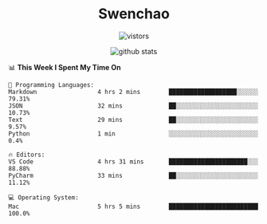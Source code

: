 <h1 align="center">Swenchao</h3>

<p align="center">
  <img src="https://visitor-badge.glitch.me/badge?page_id=Swenchao" alt="vistors" />
</p>

<p align="center">
  <img src="https://github-readme-stats.vercel.app/api?username=Swenchao&count_private=true&show_icons=true&theme=vue-dark&hide_title=true" alt="github stats" />
</p>

<!--START_SECTION:waka-->
📊 **This Week I Spent My Time On** 

```text
💬 Programming Languages: 
Markdown                 4 hrs 2 mins        ███████████████████░░░░░░   79.31% 
JSON                     32 mins             ██░░░░░░░░░░░░░░░░░░░░░░░   10.73% 
Text                     29 mins             ██░░░░░░░░░░░░░░░░░░░░░░░   9.57% 
Python                   1 min               ░░░░░░░░░░░░░░░░░░░░░░░░░   0.4%

🔥 Editors: 
VS Code                  4 hrs 31 mins       ██████████████████████░░░   88.88% 
PyCharm                  33 mins             ██░░░░░░░░░░░░░░░░░░░░░░░   11.12%

💻 Operating System: 
Mac                      5 hrs 5 mins        █████████████████████████   100.0%

```


<!--END_SECTION:waka-->
